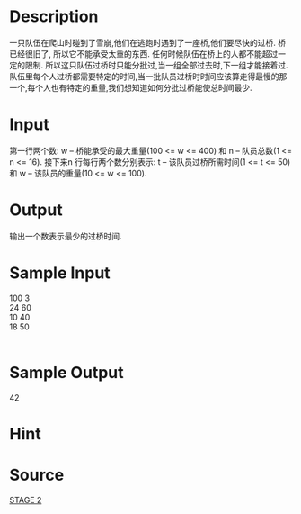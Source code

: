
# Description

<div class="content">一只队伍在爬山时碰到了雪崩,他们在逃跑时遇到了一座桥,他们要尽快的过桥. 桥已经很旧了, 所以它不能承受太重的东西. 任何时候队伍在桥上的人都不能超过一定的限制. 所以这只队伍过桥时只能分批过,当一组全部过去时,下一组才能接着过. 
队伍里每个人过桥都需要特定的时间,当一批队员过桥时时间应该算走得最慢的那一个,每个人也有特定的重量,我们想知道如何分批过桥能使总时间最少. 
</div>

# Input

<div class="content">第一行两个数: w – 桥能承受的最大重量(100 &lt;= w &lt;= 400) 和 n – 队员总数(1 &lt;= n &lt;= 16). 接下来n 行每行两个数分别表示: t – 该队员过桥所需时间(1 &lt;= t &lt;= 50) 和 w – 该队员的重量(10 &lt;= w &lt;= 100). 
</div>

# Output

<div class="content">输出一个数表示最少的过桥时间. 
</div>

# Sample Input

<div class="content"><span class="sampledata">100 3<br/>
24 60<br/>
10 40<br/>
18 50<br/>
<br/>
</span></div>

# Sample Output

<div class="content"><span class="sampledata">42<br/>
</span></div>

# Hint

<div class="content"><p></p></div>

# Source

<div class="content"><p><a href="problemset.php?search=STAGE 2">STAGE 2</a></p></div>

